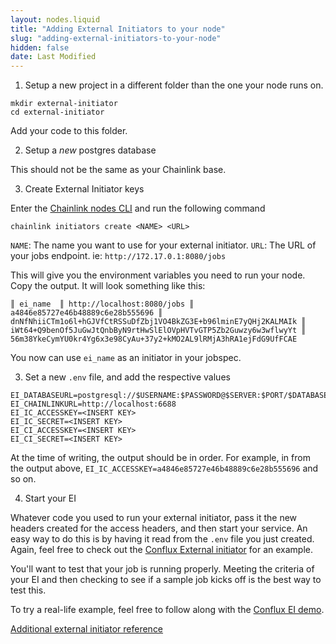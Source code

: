 ```yaml
---
layout: nodes.liquid
title: "Adding External Initiators to your node"
slug: "adding-external-initiators-to-your-node"
hidden: false
date: Last Modified
---
```

1. Setup a new project in a different folder than the one your node runs on. 

```
mkdir external-initiator
cd external-initiator
```
Add your code to this folder. 

2. Setup a *new* postgres database

This should not be the same as your Chainlink base.

3. Create External Initiator keys

Enter the [Chainlink nodes CLI](https://docs.chain.link/docs/miscellaneous#execute-commands-running-docker) and run the following command
```
chainlink initiators create <NAME> <URL>
```

`NAME`: The name you want to use for your external initiator.
`URL`: The URL of your jobs endpoint. ie: `http://172.17.0.1:8080/jobs`

This will give you the environment variables you need to run your node. Copy the output. It will look something like this:

```
║ ei_name  ║ http://localhost:8080/jobs ║ a4846e85727e46b48889c6e28b555696 ║ dnNfNhiiCTm1o6l+hGJVfCtRSSuDfZbj1VO4BkZG3E+b96lminE7yQHj2KALMAIk ║ iWt64+Q9benOf5JuGwJtQnbByN9rtHwSlElOVpHVTvGTP5Zb2Guwzy6w3wflwyYt ║ 56m38YkeCymYU0kr4Yg6x3e98CyAu+37y2+kMO2AL9lRMjA3hRA1ejFdG9UfFCAE
```
You now can use `ei_name` as an initiator in your jobspec. 

3. Set a new `.env` file, and add the respective values

```
EI_DATABASEURL=postgresql://$USERNAME:$PASSWORD@$SERVER:$PORT/$DATABASE
EI_CHAINLINKURL=http://localhost:6688
EI_IC_ACCESSKEY=<INSERT KEY>
EI_IC_SECRET=<INSERT KEY>
EI_CI_ACCESSKEY=<INSERT KEY>
EI_CI_SECRET=<INSERT KEY>
```
At the time of writing, the output should be in order. For example, in from the output above, `EI_IC_ACCESSKEY=a4846e85727e46b48889c6e28b555696` and so on.

4. Start your EI

Whatever code you used to run your external initiator, pass it the new headers created for the access headers, and then start your service. An easy way to do this is by having it read from the `.env` file you just created. Again, feel free to check out the [Conflux External initiator](https://github.com/Conflux-Network-Global/demo-cfx-chainlink) for an example. 

You'll want to test that your job is running properly. Meeting the criteria of your EI and then checking to see if a sample job kicks off is the best way to test this. 


To try a real-life example, feel free to follow along with the [Conflux EI demo](https://www.youtube.com/watch?v=J8oJEp4qz5w).

[Additional external initiator reference](https://github.com/smartcontractkit/chainlink/wiki/External-Initiators)